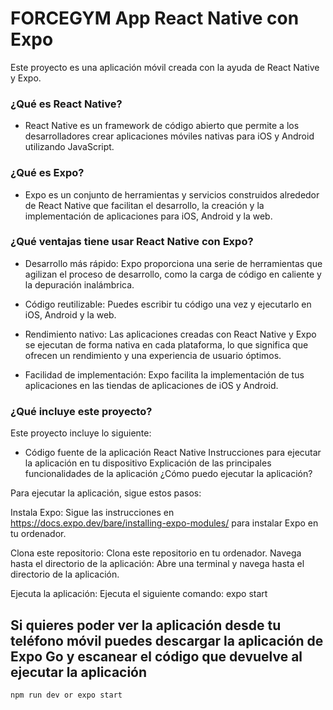 # FORCEGYM App React Native con Expo

Este proyecto es una aplicación móvil creada con la ayuda de React Native y Expo.

### ¿Qué es React Native?

* React Native es un framework de código abierto que permite a los desarrolladores crear aplicaciones móviles nativas para iOS y Android utilizando JavaScript.

### ¿Qué es Expo?

* Expo es un conjunto de herramientas y servicios construidos alrededor de React Native que facilitan el desarrollo, la creación y la implementación de aplicaciones para iOS, Android y la web.

### ¿Qué ventajas tiene usar React Native con Expo?

* Desarrollo más rápido: Expo proporciona una serie de herramientas que agilizan el proceso de desarrollo, como la carga de código en caliente y la depuración inalámbrica.

* Código reutilizable: Puedes escribir tu código una vez y ejecutarlo en iOS, Android y la web.

* Rendimiento nativo: Las aplicaciones creadas con React Native y Expo se ejecutan de forma nativa en cada plataforma, lo que significa que ofrecen un rendimiento y una experiencia de usuario óptimos.

* Facilidad de implementación: Expo facilita la implementación de tus aplicaciones en las tiendas de aplicaciones de iOS y Android.

### ¿Qué incluye este proyecto?

Este proyecto incluye lo siguiente:

* Código fuente de la aplicación React Native
Instrucciones para ejecutar la aplicación en tu dispositivo
Explicación de las principales funcionalidades de la aplicación
¿Cómo puedo ejecutar la aplicación?

Para ejecutar la aplicación, sigue estos pasos:

Instala Expo: Sigue las instrucciones en https://docs.expo.dev/bare/installing-expo-modules/ para instalar Expo en tu ordenador.

Clona este repositorio: Clona este repositorio en tu ordenador.
Navega hasta el directorio de la aplicación: Abre una terminal y navega hasta el directorio de la aplicación.

Ejecuta la aplicación: Ejecuta el siguiente comando:
expo start

## Si quieres poder ver la aplicación desde tu teléfono móvil puedes descargar la aplicación de Expo Go y escanear el código que devuelve al ejecutar la aplicación

```
npm run dev or expo start
```
